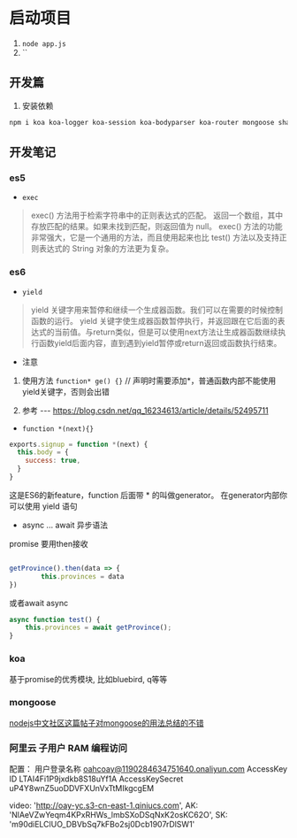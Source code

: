 # 启动项目

1. `node app.js`
2. ``

## 开发篇

1. 安装依赖

````bash
npm i koa koa-logger koa-session koa-bodyparser koa-router mongoose sha1 lodash uuid xss bluebird speakeasy --save
````

## 开发笔记

### es5

* `exec`

> exec() 方法用于检索字符串中的正则表达式的匹配。
> 返回一个数组，其中存放匹配的结果。如果未找到匹配，则返回值为 null。
> exec() 方法的功能非常强大，它是一个通用的方法，而且使用起来也比 test() 方法以及支持正则表达式的 String 对象的方法更为复杂。

### es6

* `yield`

> yield 关键字用来暂停和继续一个生成器函数。我们可以在需要的时候控制函数的运行。
> yield 关键字使生成器函数暂停执行，并返回跟在它后面的表达式的当前值。与return类似，但是可以使用next方法让生成器函数继续执行函数yield后面内容，直到遇到yield暂停或return返回或函数执行结束。

* 注意

 1. 使用方法  `function* ge() {}` // 声明时需要添加*，普通函数内部不能使用yield关键字，否则会出错

 2. 参考 --- https://blog.csdn.net/qq_16234613/article/details/52495711

* `function *(next){}`

```js
exports.signup = function *(next) {
  this.body = {
    success: true,
  }
}
```

这是ES6的新feature，function 后面带 * 的叫做generator。
在generator内部你可以使用 yield 语句

* async ... await  异步语法

promise 要用then接收

```js

getProvince().then(data => {
        this.provinces = data
})
```

或者await async

```js
async function test() {
    this.provinces = await getProvince();
}
```

### koa

基于promise的优秀模块, 比如bluebird, q等等

### mongoose

[nodejs中文社区这篇帖子对mongoose的用法总结的不错](https://cnodejs.org/topic/548e54d157fd3ae46b233502)

### 阿里云 子用户 RAM 编程访问
配置：
用户登录名称 oahcoay@1190284634751640.onaliyun.com
AccessKey ID LTAI4Fi1P9jxdkb8S18uYf1A
AccessKeySecret uP4Y8wnZ5uoDDVFXUnVxTtMIkgcgEM

video: 'http://oay-yc.s3-cn-east-1.qiniucs.com',
AK: 'NlAeVZwYeqm4KPxRHWs_lmbSXoDSqNxK2osKC62O',
SK: 'm90diELClUO_DBVbSq7kFBo2sj0Dcb1907rDlSW1'